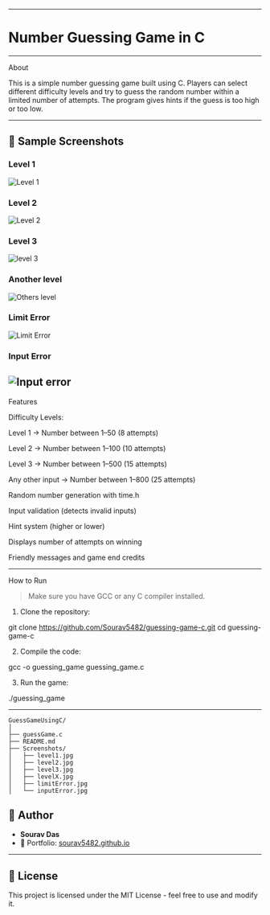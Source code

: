 
---

# Number Guessing Game in C

---



About

This is a simple number guessing game built using C.
Players can select different difficulty levels and try to guess the random number within a limited number of attempts.
The program gives hints if the guess is too high or too low.


---
## 📸 Sample Screenshots

###  Level 1
![Level 1](level1.jpg)

### Level 2
![Level 2](level2.jpg)

### Level 3
![level 3](level3.jpg)

### Another level
![ Others level](levelX.jpg)
### Limit Error
![ Limit Error](limitError.jpg)
### Input Error
![ Input error](inputError.jpg)
---


Features

Difficulty Levels:

Level 1 → Number between 1–50 (8 attempts)

Level 2 → Number between 1–100 (10 attempts)

Level 3 → Number between 1–500 (15 attempts)

Any other input → Number between 1–800 (25 attempts)


Random number generation with time.h

Input validation (detects invalid inputs)

Hint system (higher or lower)

Displays number of attempts on winning

Friendly messages and game end credits


---

How to Run

> Make sure you have GCC or any C compiler installed.



1. Clone the repository:

git clone https://github.com/Sourav5482/guessing-game-c.git
cd guessing-game-c


2. Compile the code:

gcc -o guessing_game guessing_game.c


3. Run the game:

./guessing_game

---
```
GuessGameUsingC/
│
├── guessGame.c
├── README.md
├── Screenshots/
│   ├── level1.jpg
│   ├── level2.jpg
│   ├── level3.jpg
│   ├── levelX.jpg
│   ├── limitError.jpg
│   └── inputError.jpg
```
## 🙌 Author

- **Sourav Das**
- 📧 Portfolio: [sourav5482.github.io](https://sourav5482.github.io/Portfolio/)

---

## 📜 License

This project is licensed under the MIT License - feel free to use and modify it.

